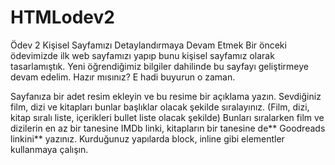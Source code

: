 # HTMLodev2
Ödev 2
Kişisel Sayfamızı Detaylandırmaya Devam Etmek
Bir önceki ödevimizde ilk web sayfamızı yapıp bunu kişisel sayfamız olarak tasarlamıştık. Yeni öğrendiğimiz bilgiler dahilinde bu sayfayı geliştirmeye devam edelim. Hazır mısınız? E hadi buyurun o zaman.

Sayfanıza bir adet resim ekleyin ve bu resime bir açıklama yazın.
Sevdiğiniz film, dizi ve kitapları bunlar başlıklar olacak şekilde sıralayınız. (Film, dizi, kitap sıralı liste, içerikleri bullet liste olacak şekilde)
Bunları sıralarken film ve dizilerin en az bir tanesine IMDb linki, kitapların bir tanesine de** Goodreads linkini** yazınız.
Kurduğunuz yapılarda block, inline gibi elementler kullanmaya çalışın.
